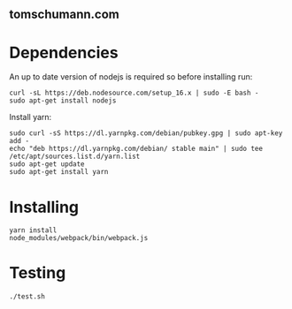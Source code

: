 tomschumann.com
---------------

Dependencies
============

An up to date version of nodejs is required so before installing run:
```
curl -sL https://deb.nodesource.com/setup_16.x | sudo -E bash -
sudo apt-get install nodejs
```

Install yarn:
```
sudo curl -sS https://dl.yarnpkg.com/debian/pubkey.gpg | sudo apt-key add -
echo "deb https://dl.yarnpkg.com/debian/ stable main" | sudo tee /etc/apt/sources.list.d/yarn.list
sudo apt-get update
sudo apt-get install yarn
```

Installing
==========

```
yarn install
node_modules/webpack/bin/webpack.js
```

Testing
=======

```
./test.sh
```


